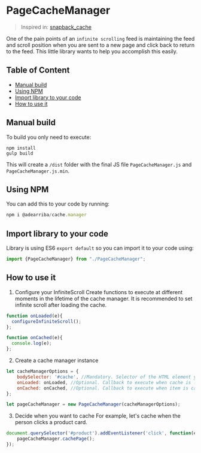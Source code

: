 # PageCacheManager <!-- omit in toc -->

> Inspired in: [snapback_cache](https://github.com/highrisehq/snapback_cache "snapback_cache")

One of the pain points of an `infinite scrolling` feed is maintaining the feed and scroll position when you are sent to a new page and click back to return to the feed. This little library wants to help you accomplish this easily.

## Table of Content <!-- omit in toc -->
- [Manual build](#manual-build)
- [Using NPM](#using-npm)
- [Import library to your code](#import-library-to-your-code)
- [How to use it](#how-to-use-it)

## Manual build

To build you only need to execute:
```
npm install
gulp build
```

This will create a `/dist` folder with the final JS file `PageCacheManager.js` and `PageCacheManager.js.min`.

## Using NPM

You can add this to your code by running: 

```javascript
npm i @adearriba/cache.manager
```

## Import library to your code

Library is using ES6 `export default` so you can import it to your code using:
```javascript
import {PageCacheManager} from "./PageCacheManager";
```

## How to use it
1. Configure your InfiniteScroll 
Create functions to execute at different moments in the lifetime of the cache manager. It is recommended to set infinite scroll after loading the cache.
```javascript
function onLoaded(e){
  configureInfiniteScroll();
};

function onCached(e){
  console.log(e);
};
```

2. Create a cache manager instance
```javascript
let cacheManagerOptions = {
	bodySelector: '#cache', //Mandatory. Selector of the HTML element you want to cache
	onLoaded: onLoaded, //Optional. Callback to execute when cache is loaded
	onCached: onCached, //Optional. Callback to execute when item is cached
};

let pageCacheManager = new PageCacheManager(cacheManagerOptions);
```

3. Decide when you want to cache
For example, let's cache when the person clicks a product card.

```javascript
document.querySelector('#product').addEventListener('click', function(e){
	pageCacheManager.cachePage();
});
```


